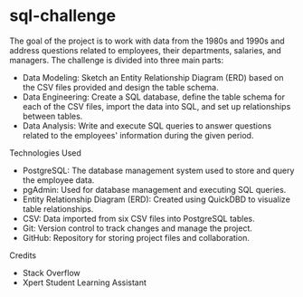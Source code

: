 # sql-challenge
The goal of the project is to work with data from the 1980s and 1990s and address questions related to employees, their departments, salaries, and managers. The challenge is divided into three main parts:

* Data Modeling: Sketch an Entity Relationship Diagram (ERD) based on the CSV files provided and design the table schema.
* Data Engineering: Create a SQL database, define the table schema for each of the CSV files, import the data into SQL, and set up relationships between tables.
* Data Analysis: Write and execute SQL queries to answer questions related to the employees' information during the given period.

Technologies Used
* PostgreSQL: The database management system used to store and query the employee data.
* pgAdmin: Used for database management and executing SQL queries.
* Entity Relationship Diagram (ERD): Created using QuickDBD to visualize table relationships.
* CSV: Data imported from six CSV files into PostgreSQL tables.
* Git: Version control to track changes and manage the project.
* GitHub: Repository for storing project files and collaboration.

Credits
* Stack Overflow
* Xpert Student Learning Assistant
